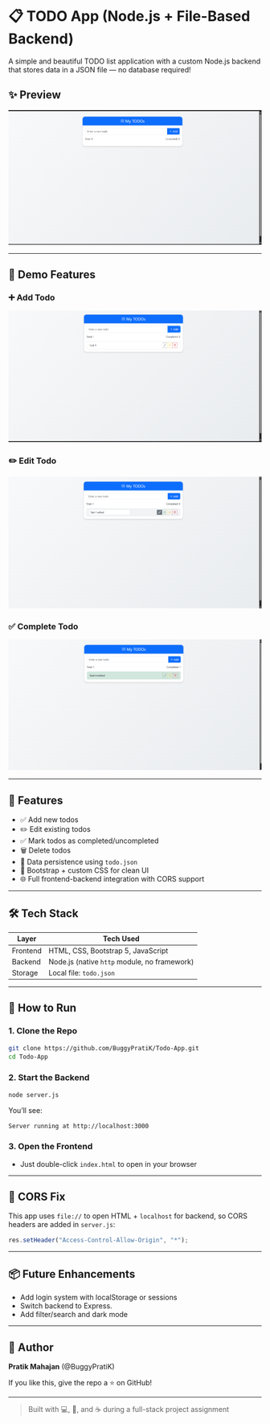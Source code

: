 # 📋 TODO App (Node.js + File-Based Backend)

A simple and beautiful TODO list application with a custom Node.js backend that stores data in a JSON file — no database required!

## ✨ Preview

![App UI](./todo-ui-full.png)

---

## 🧪 Demo Features

### ➕ Add Todo
![Add](./todo-add-demo.png)

### ✏️ Edit Todo
![Edit](./todo-edit.png)

### ✅ Complete Todo
![Complete](./todo-complete.png)

---

## 🚀 Features

- ✅ Add new todos
- ✏️ Edit existing todos
- ✅ Mark todos as completed/uncompleted
- 🗑️ Delete todos
- 💾 Data persistence using `todo.json`
- 🎨 Bootstrap + custom CSS for clean UI
- 🌐 Full frontend-backend integration with CORS support

---

## 🛠️ Tech Stack

| Layer     | Tech Used              |
|-----------|------------------------|
| Frontend  | HTML, CSS, Bootstrap 5, JavaScript |
| Backend   | Node.js (native `http` module, no framework) |
| Storage   | Local file: `todo.json` |

---

## 🧪 How to Run

### 1. Clone the Repo
```bash
git clone https://github.com/BuggyPratiK/Todo-App.git
cd Todo-App
```

### 2. Start the Backend
```bash
node server.js
```
You’ll see:
```
Server running at http://localhost:3000
```

### 3. Open the Frontend
- Just double-click `index.html` to open in your browser

---

## 🔐 CORS Fix
This app uses `file://` to open HTML + `localhost` for backend, so CORS headers are added in `server.js`:
```js
res.setHeader("Access-Control-Allow-Origin", "*");
```

---

## 📦 Future Enhancements
- Add login system with localStorage or sessions
- Switch backend to Express.
- Add filter/search and dark mode

---

## 🙌 Author
**Pratik Mahajan** (@BuggyPratiK)

If you like this, give the repo a ⭐ on GitHub!

---

> Built with 💻, 🔧, and ☕ during a full-stack project assignment
